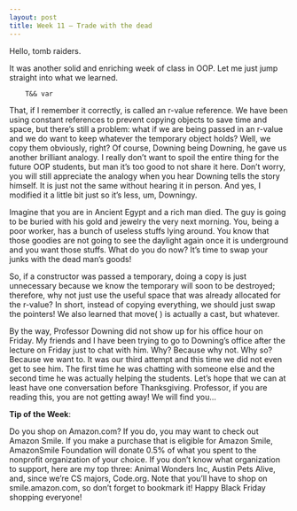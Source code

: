 ```yaml
---
layout: post
title: Week 11 – Trade with the dead
---
```

Hello, tomb raiders.

It was another solid and enriching week of class in OOP. Let me just jump straight into what we learned.

```
	T&& var
```

That, if I remember it correctly, is called an r-value reference. We have been using constant references to prevent copying objects to save time and space, but there’s still a problem: what if we are being passed in an r-value and we do want to keep whatever the temporary object holds? Well, we copy them obviously, right? Of course, Downing being Downing, he gave us another brilliant analogy. I really don’t want to spoil the entire thing for the future OOP students, but man it’s too good to not share it here. Don’t worry, you will still appreciate the analogy when you hear Downing tells the story himself. It is just not the same without hearing it in person. And yes, I modified it a little bit just so it’s less, um, Downingy.

Imagine that you are in Ancient Egypt and a rich man died. The guy is going to be buried with his gold and jewelry the very next morning. You, being a poor worker, has a bunch of useless stuffs lying around. You know that those goodies are not going to see the daylight again once it is underground and you want those stuffs. What do you do now? It’s time to swap your junks with the dead man’s goods!

So, if a constructor was passed a temporary, doing a copy is just unnecessary because we know the temporary will soon to be destroyed; therefore, why not just use the useful space that was already allocated for the r-value? In short, instead of copying everything, we should just swap the pointers! We also learned that move( ) is actually a cast, but whatever.

By the way, Professor Downing did not show up for his office hour on Friday. My friends and I have been trying to go to Downing’s office after the lecture on Friday just to chat with him. Why? Because why not. Why so? Because we want to. It was our third attempt and this time we did not even get to see him. The first time he was chatting with someone else and the second time he was actually helping the students. Let’s hope that we can at least have one conversation before Thanksgiving. Professor, if you are reading this, you are not getting away! We will find you…

**Tip of the Week**: 

Do you shop on Amazon.com? If you do, you may want to check out Amazon Smile. If you make a purchase that is eligible for Amazon Smile, AmazonSmile Foundation will donate 0.5% of what you spent to the nonprofit organization of your choice. If you don’t know what organization to support, here are my top three: Animal Wonders Inc, Austin Pets Alive, and, since we’re CS majors, Code.org. Note that you’ll have to shop on smile.amazon.com, so don’t forget to bookmark it! Happy Black Friday shopping everyone!
